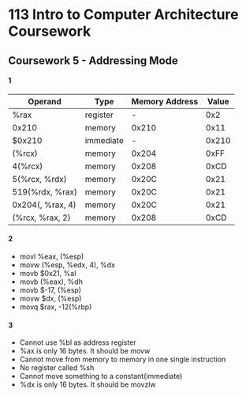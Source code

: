 # 113 Intro to Computer Architecture Coursework

## Coursework 5 - Addressing Mode

#### 1

| Operand          | Type      | Memory Address | Value |
| ---------------- | --------- | -------------- | ----- |
| %rax             | register  | -              | 0x2   |
| 0x210            | memory    | 0x210          | 0x11  |
| $0x210           | immediate | -              | 0x210 |
| (%rcx)           | memory    | 0x204          | 0xFF  |
| 4(%rcx)          | memory    | 0x208          | 0xCD  |
| 5(%rcx, %rdx)    | memory    | 0x20C          | 0x21  |
| 519(%rdx, %rax)  | memory    | 0x20C          | 0x21  |
| 0x204(, %rax, 4) | memory    | 0x20C          | 0x21  |
| (%rcx, %rax, 2)  | memory    | 0x208          | 0xCD  |

#### 2

- movl %eax, (%esp)
- movw (%esp, %edx, 4), %dx
- movb $0x21, %al
- movb (%eax), %dh
- movb $-17, (%esp)
- movw $dx, (%esp)
- movq $rax, -12(%rbp)

#### 3

- Cannot use %bl as address register
- %ax is only 16 bytes. It should be movw
- Cannot move from memory to memory in one single instruction
- No register called %sh
- Cannot move something to a constant(immediate)
- %dx is only 16 bytes. It should be movzlw

